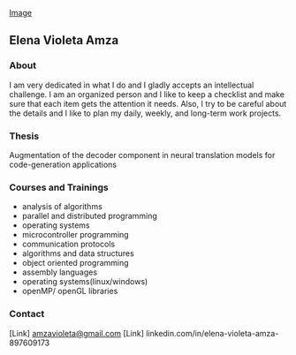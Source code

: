 
[Image](vio.jpeg) 

## Elena Violeta Amza 

### About

I am very dedicated in what I do and I gladly accepts an intellectual challenge.
I am an organized person and I like to keep a checklist and make sure that each item gets the attention it needs. Also, I try to be careful about the details and I like to plan my daily, weekly, and long-term work projects. 

### Thesis
Augmentation of the decoder component in neural translation models for code-generation applications

### Courses and Trainings

- analysis of algorithms
- parallel and distributed programming
- operating systems
- microcontroller programming
- communication protocols
- algorithms and data structures
- object oriented programming
- assembly languages
- operating systems(linux/windows)
- openMP/ openGL libraries

### Contact

[Link] amzavioleta@gmail.com
[Link] linkedin.com/in/elena-violeta-amza-897609173

